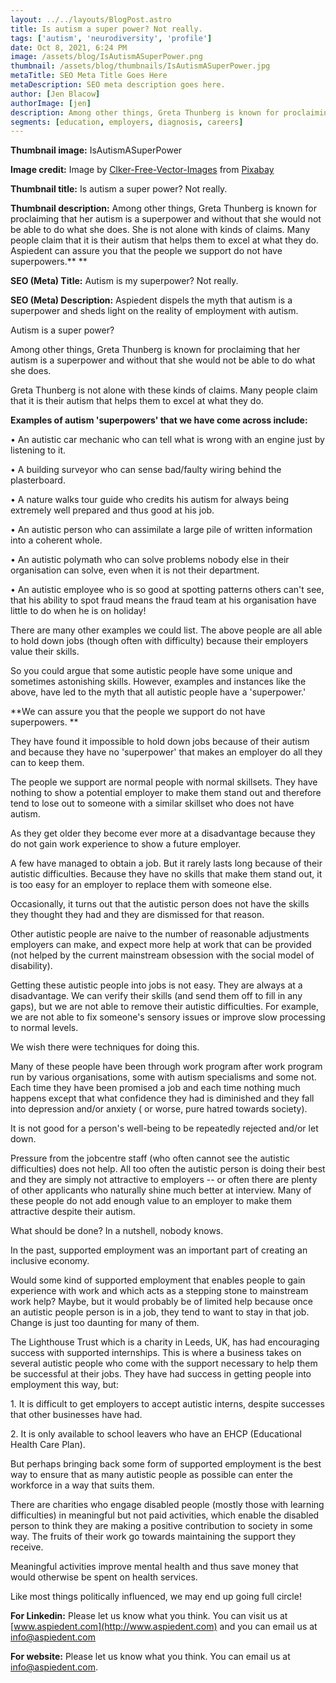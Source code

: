 ```yaml
---
layout: ../../layouts/BlogPost.astro
title: Is autism a super power? Not really.
tags: ['autism', 'neurodiversity', 'profile']
date: Oct 8, 2021, 6:24 PM
image: /assets/blog/IsAutismASuperPower.png
thumbnail: /assets/blog/thumbnails/IsAutismASuperPower.jpg
metaTitle: SEO Meta Title Goes Here
metaDescription: SEO meta description goes here.
author: [Jen Blacow]
authorImage: [jen]
description: Among other things, Greta Thunberg is known for proclaiming that her autism is a superpower and without that she would not be able to do what she does. She is not alone with kinds of claims. Many people claim that it is their autism that helps them to excel at what they do. Aspiedent can assure you that the people we support do not have superpowers.
segments: [education, employers, diagnosis, careers]
---
```

**Thumbnail image:** IsAutismASuperPower

**Image credit:** Image
by [Clker-Free-Vector-Images](https://pixabay.com/users/clker-free-vector-images-3736/?utm_source=link-attribution&utm_medium=referral&utm_campaign=image&utm_content=305692) from [Pixabay](https://pixabay.com/?utm_source=link-attribution&utm_medium=referral&utm_campaign=image&utm_content=305692) 

**Thumbnail title:** Is autism a super power? Not really.

**Thumbnail description:** Among other things, Greta Thunberg is known
for proclaiming that her autism is a superpower and without that she
would not be able to do what she does. She is not alone with kinds of
claims. Many people claim that it is their autism that helps them to
excel at what they do. Aspiedent can assure you that the people we
support do not have superpowers.** **

**SEO (Meta) Title:** Autism is my superpower? Not really.

**SEO (Meta) Description:** Aspiedent dispels the myth that autism is a
superpower and sheds light on the reality of employment with autism.

Autism is a super power?

Among other things, Greta Thunberg is known for proclaiming that her
autism is a superpower and without that she would not be able to do what
she does. 

Greta Thunberg is not alone with these kinds of claims. Many people
claim that it is their autism that helps them to excel at what they do.

**Examples of autism 'superpowers' that we have come across include:**

• An autistic car mechanic who can tell what is wrong with an engine
just by listening to it.

• A building surveyor who can sense bad/faulty wiring behind the
plasterboard. 

• A nature walks tour guide who credits his autism for always being
extremely well prepared and thus good at his job.

• An autistic person who can assimilate a large pile of written
information into a coherent whole. 

• An autistic polymath who can solve problems nobody else in their
organisation can solve, even when it is not their department. 

• An autistic employee who is so good at spotting patterns others can't
see, that his ability to spot fraud means the fraud team at his
organisation have little to do when he is on holiday!

There are many other examples we could list. The above people are all
able to hold down jobs (though often with difficulty) because their
employers value their skills.

So you could argue that some autistic people have some unique and
sometimes astonishing skills. However, examples and instances like the
above, have led to the myth that all autistic people have a
'superpower.'

**We can assure you that the people we support do not have
superpowers. **

They have found it impossible to hold down jobs because of their autism
and because they have no 'superpower' that makes an employer do all they
can to keep them.

The people we support are normal people with normal skillsets. They have
nothing to show a potential employer to make them stand out and
therefore tend to lose out to someone with a similar skillset who does
not have autism.

As they get older they become ever more at a disadvantage because they
do not gain work experience to show a future employer.

A few have managed to obtain a job. But it rarely lasts long because of
their autistic difficulties. Because they have no skills that make them
stand out, it is too easy for an employer to replace them with someone
else. 

Occasionally, it turns out that the autistic person does not have the
skills they thought they had and they are dismissed for that reason.

Other autistic people are naive to the number of reasonable adjustments
employers can make, and expect more help at work that can be provided
(not helped by the current mainstream obsession with the social model of
disability). 

Getting these autistic people into jobs is not easy. They are always at
a disadvantage. We can verify their skills (and send them off to fill in
any gaps), but we are not able to remove their autistic difficulties.
For example, we are not able to fix someone's sensory issues or improve
slow processing to normal levels.

We wish there were techniques for doing this.

Many of these people have been through work program after work program
run by various organisations, some with autism specialisms and some not.
Each time they have been promised a job and each time nothing much
happens except that what confidence they had is diminished and they fall
into depression and/or anxiety ( or worse, pure hatred towards
society). 

It is not good for a person's well-being to be repeatedly rejected
and/or let down. 

Pressure from the jobcentre staff (who often cannot see the autistic
difficulties) does not help. All too often the autistic person is doing
their best and they are simply not attractive to employers -- or often
there are plenty of other applicants who naturally shine much better at
interview. Many of these people do not add enough value to an employer
to make them attractive despite their autism. 

What should be done? In a nutshell, nobody knows.

In the past, supported employment was an important part of creating an
inclusive economy. 

Would some kind of supported employment that enables people to gain
experience with work and which acts as a stepping stone to mainstream
work help? Maybe, but it would probably be of limited help because once
an autistic people person is in a job, they tend to want to stay in that
job. Change is just too daunting for many of them.

The Lighthouse Trust which is a charity in Leeds, UK, has had
encouraging success with supported internships. This is where a business
takes on several autistic people who come with the support necessary to
help them be successful at their jobs. They have had success in getting
people into employment this way, but: 

1\. It is difficult to get employers to accept autistic interns, despite
successes that other businesses have had.

2\. It is only available to school leavers who have an EHCP (Educational
Health Care Plan).

But perhaps bringing back some form of supported employment is the best
way to ensure that as many autistic people as possible can enter the
workforce in a way that suits them.

There are charities who engage disabled people (mostly those with
learning difficulties) in meaningful but not paid activities, which
enable the disabled person to think they are making a positive
contribution to society in some way. The fruits of their work go towards
maintaining the support they receive.

Meaningful activities improve mental health and thus save money that
would otherwise be spent on health services.

Like most things politically influenced, we may end up going full
circle!

**For Linkedin:** Please let us know what you think. You can visit us at
[www.aspiedent.com](http://www.aspiedent.com) and you can email us at
<info@aspiedent.com>

**For website:** Please let us know what you think. You can email us at
<info@aspiedent.com>.
